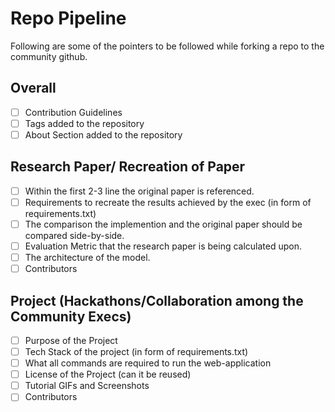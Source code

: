 # Repo Pipeline
Following are some of the pointers to be followed while forking a repo to the community github.
## Overall
- [ ] Contribution Guidelines
- [ ] Tags added to the repository
- [ ] About Section added to the repository
## Research Paper/ Recreation of Paper
- [ ] Within the first 2-3 line the original paper is referenced.
- [ ] Requirements to recreate the results achieved by the exec (in form of requirements.txt)
- [ ] The comparison the implemention and the original paper should be compared side-by-side.
- [ ] Evaluation Metric that the research paper is being calculated upon.
- [ ] The architecture of the model.
- [ ] Contributors
## Project (Hackathons/Collaboration among the Community Execs)
- [ ] Purpose of the Project
- [ ] Tech Stack of the project (in form of requirements.txt)
- [ ] What all commands are required to run the web-application
- [ ] License of the Project (can it be reused)
- [ ] Tutorial GIFs and Screenshots
- [ ] Contributors
